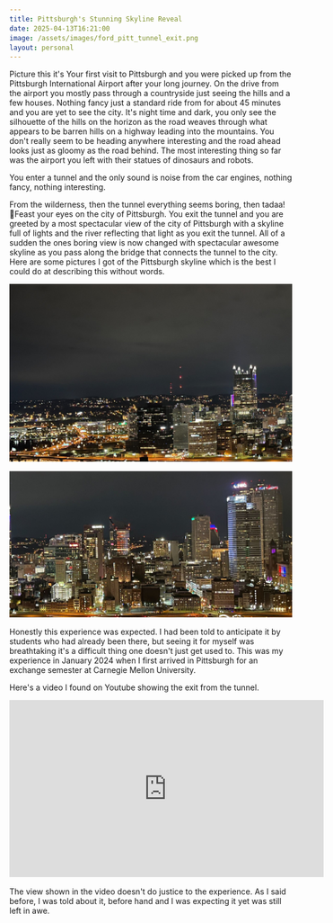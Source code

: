 ```yaml
---
title: Pittsburgh's Stunning Skyline Reveal
date: 2025-04-13T16:21:00
image: /assets/images/ford_pitt_tunnel_exit.png
layout: personal
---
```

Picture this it's Your first visit to Pittsburgh and you were picked up from the Pittsburgh International Airport after your long journey. On the drive from the airport you mostly pass through a countryside just seeing the hills and a few houses. Nothing fancy just a standard ride from for about 45 minutes and you are yet to see the city. It's night time and dark, you only see the silhouette of the hills on the horizon as the road weaves through what appears to be barren hills on a highway leading into the mountains. You don't really seem to be heading anywhere interesting and the road ahead looks just as gloomy as the road behind. The most interesting thing so far was the airport you left with their statues of dinosaurs and robots.

You enter a tunnel and the only sound is noise from the car engines, nothing fancy, nothing interesting.

From the wilderness, then the tunnel everything seems boring, then tadaa! 🤩Feast your eyes on the city of Pittsburgh. You exit the tunnel and you are greeted by a most spectacular view of the city of Pittsburgh with a skyline full of lights and the river reflecting that light as you exit the tunnel. All of a sudden the ones boring view is now changed with spectacular awesome skyline as you pass along the bridge that connects the tunnel to the city.  Here are some pictures I got of the Pittsburgh skyline which is the best I could do at describing this without words.

![Pittsburgh skyline from incline](/assets/images/panorama5.jpg "Pittsburgh skyline")

![Pittsburgh skyline from incline](/assets/images/panorama6.jpg "Pittsburgh skyline")

Honestly this experience was expected. I had been told to anticipate it by students who had already been there, but seeing it for myself was breathtaking it's a difficult thing one doesn't just get used to. This was my experience in January 2024 when I first arrived in Pittsburgh for an exchange semester at Carnegie Mellon University.

Here's a video I found on Youtube showing the exit from the tunnel.

<iframe width="560" height="315" src="https://www.youtube.com/embed/EX6A0yrGIjo?start=35" title="YouTube video player" frameborder="0" allow="accelerometer; autoplay; clipboard-write; encrypted-media; gyroscope; picture-in-picture" allowfullscreen></iframe>

The view shown in the video doesn't do justice to the experience. As I said before, I was told about it, before hand and I was expecting it yet was still left in awe.
